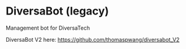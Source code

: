 # DiversaBot (legacy)
Management bot for DiversaTech

DiversaBot V2 here: https://github.com/thomaspwang/diversabot_V2
